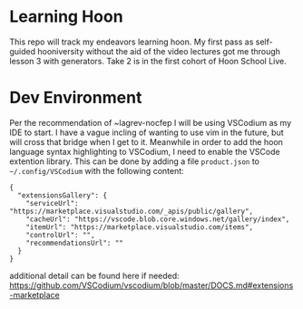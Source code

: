 # Learning Hoon

This repo will track my endeavors learning hoon. My first pass as self-guided hooniversity without the aid of the video lectures got me through lesson 3 with generators. Take 2 is in the first cohort of Hoon School Live.

# Dev Environment

Per the recommendation of ~lagrev-nocfep I will be using VSCodium as my IDE to start. I have a vague incling of wanting to use vim in the future, but will cross that bridge when I get to it. Meanwhile in order to add the hoon language syntax highlighting to VSCodium, I need to enable the VSCode extention library. This can be done by adding a file `product.json` to `~/.config/VSCodium` with the following content:
``` 
{
  "extensionsGallery": {
    "serviceUrl": "https://marketplace.visualstudio.com/_apis/public/gallery",
    "cacheUrl": "https://vscode.blob.core.windows.net/gallery/index",
    "itemUrl": "https://marketplace.visualstudio.com/items",
    "controlUrl": "",
    "recommendationsUrl": ""
  }
}
```

additional detail can be found here if needed: https://github.com/VSCodium/vscodium/blob/master/DOCS.md#extensions-marketplace
